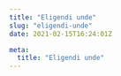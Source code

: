 ```yaml
---
title: "Eligendi unde"
slug: "eligendi-unde"
date: 2021-02-15T16:24:01Z

meta:
  title: "Eligendi unde"
---
```


